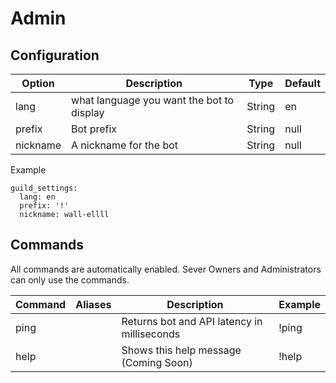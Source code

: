 # Admin

## Configuration

| Option   | Description                               | Type   | Default |
| -------- | ----------------------------------------- | ------ | ------- |
| lang     | what language you want the bot to display | String | en      |
| prefix   | Bot prefix                                | String | null    |
| nickname | A nickname for the bot                    | String | null    |

Example

```
guild_settings:
  lang: en
  prefix: '!'
  nickname: wall-ellll
```

## Commands

All commands are automatically enabled. Sever Owners and Administrators can only use the commands.

| Command | Aliases | Description                                 | Example |
| ------- | ------- | ------------------------------------------- | ------- |
| ping    |         | Returns bot and API latency in milliseconds | !ping   |
| help    |         | Shows this help message (Coming Soon)       | !help   |

